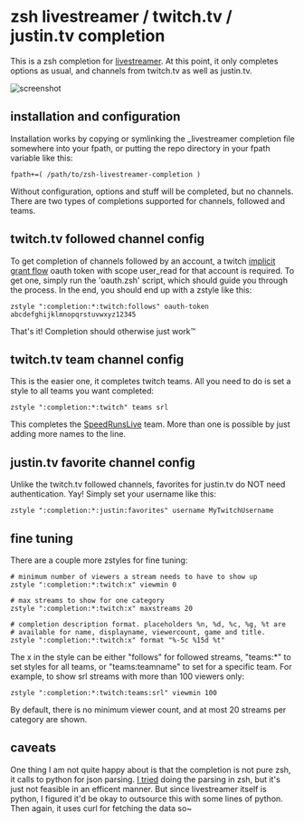 zsh livestreamer / twitch.tv / justin.tv completion
===

This is a zsh completion for
[livestreamer](https://github.com/chrippa/livestreamer). At this point, it only
completes options as usual, and channels from twitch.tv as well as justin.tv.

![screenshot](http://valodim.stratum0.net/livestreamer_completion.png "Pinkie Pie Style!")

installation and configuration
---

Installation works by copying or symlinking the _livestreamer completion file
somewhere into your fpath, or putting the repo directory in your fpath variable
like this:

    fpath+=( /path/to/zsh-livestreamer-completion )

Without configuration, options and stuff will be completed, but no channels.
There are two types of completions supported for channels, followed and teams.


twitch.tv followed channel config
---

To get completion of channels followed by an account, a twitch
[implicit grant flow](https://github.com/justintv/Twitch-API/blob/master/authentication.md#implicit-grant-flow)
oauth token with scope user_read for that account is required. To get one,
simply run the 'oauth.zsh' script, which should guide you through the process.
In the end, you should end up with a zstyle like this:

    zstyle ":completion:*:twitch:follows" oauth-token abcdefghijklmnopqrstuvwxyz12345

That's it! Completion should otherwise just work™


twitch.tv team channel config
---

This is the easier one, it completes twitch teams. All you need to do is set a
style to all teams you want completed:

    zstyle ":completion:*:twitch" teams srl

This completes the [SpeedRunsLive](http://twitch.tv/team/srl) team. More than
one is possible by just adding more names to the line.

justin.tv favorite channel config
---

Unlike the twitch.tv followed channels, favorites for justin.tv do NOT need
authentication. Yay! Simply set your username like this:

    zstyle ":completion:*:justin:favorites" username MyTwitchUsername


fine tuning
---

There are a couple more zstyles for fine tuning:

    # minimum number of viewers a stream needs to have to show up
    zstyle ":completion:*:twitch:x" viewmin 0

    # max streams to show for one category
    zstyle ":completion:*:twitch:x" maxstreams 20

    # completion description format. placeholders %n, %d, %c, %g, %t are
    # available for name, displayname, viewercount, game and title.
    zstyle ":completion:*:twitch:x" format "%-5c %15d %t"

The x in the style can be either "follows" for followed streams, "teams:*"
to set styles for all teams, or "teams:teamname" to set for a specific team.
For example, to show srl streams with more than 100 viewers only:

    zstyle ":completion:*:twitch:teams:srl" viewmin 100

By default, there is no minimum viewer count, and at most 20 streams per
category are shown.


caveats
---

One thing I am not quite happy about is that the completion is not pure zsh, it
calls to python for json parsing.
[I tried](https://gist.github.com/Valodim/7017924) doing the parsing in zsh,
but it's just not feasible in an efficent manner. But since livestreamer itself
is python, I figured it'd be okay to outsource this with some lines of python.
Then again, it uses curl for fetching the data so~


